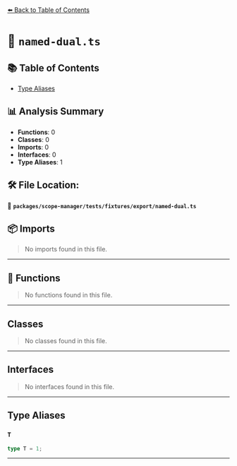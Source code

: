 [⬅️ Back to Table of Contents](../../../../../index.md)

# 📄 `named-dual.ts`

## 📚 Table of Contents

- [Type Aliases](#type-aliases)

## 📊 Analysis Summary

- **Functions**: 0
- **Classes**: 0
- **Imports**: 0
- **Interfaces**: 0
- **Type Aliases**: 1

## 🛠️ File Location:
📂 **`packages/scope-manager/tests/fixtures/export/named-dual.ts`**

## 📦 Imports

> No imports found in this file.


---

## 🔧 Functions

> No functions found in this file.


---

## Classes

> No classes found in this file.


---

## Interfaces

> No interfaces found in this file.


---

## Type Aliases

### `T`

```ts
type T = 1;
```


---